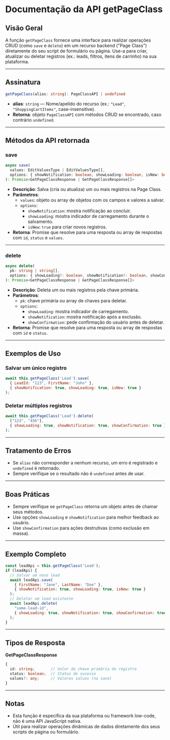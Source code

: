 # Documentação da API getPageClass

## Visão Geral

A função `getPageClass` fornece uma interface para realizar operações CRUD (como `save` e `delete`) em um recurso backend ("Page Class") diretamente do seu script de formulário ou página. Use-a para criar, atualizar ou deletar registros (ex.: leads, filtros, itens de carrinho) na sua plataforma.

---

## Assinatura

```typescript
getPageClass(alias: string): PageClassAPI | undefined
```

- **alias**: `string` — Nome/apelido do recurso (ex.: `"Lead"`, `"ShoppingCartItems"`, case-insensitive).  
- **Retorna**: objeto `PageClassAPI` com métodos CRUD se encontrado, caso contrário `undefined`.

---

## Métodos da API retornada

### save

```typescript
async save(
  values: EditValuesType | EditValuesType[],
  options: { showNotification: boolean, showLoading: boolean, isNew: boolean }
): Promise<GetPageClassResponse | GetPageClassResponse[]>
```

- **Descrição**: Salva (cria ou atualiza) um ou mais registros na Page Class.  
- **Parâmetros**:  
  - `values`: objeto ou array de objetos com os campos e valores a salvar.  
  - `options`:  
    - `showNotification`: mostra notificação ao concluir.  
    - `showLoading`: mostra indicador de carregamento durante o salvamento.  
    - `isNew`: `true` para criar novos registros.  
- **Retorna**: Promise que resolve para uma resposta ou array de respostas com `id`, `status` e `values`.

---

### delete

```typescript
async delete(
  pk: string | string[],
  options: { showLoading?: boolean, showNotification?: boolean, showConfirmation?: boolean }
): Promise<GetPageClassResponse | GetPageClassResponse[]>
```

- **Descrição**: Deleta um ou mais registros pela chave primária.  
- **Parâmetros**:  
  - `pk`: chave primária ou array de chaves para deletar.  
  - `options`:  
    - `showLoading`: mostra indicador de carregamento.  
    - `showNotification`: mostra notificação após a exclusão.  
    - `showConfirmation`: pede confirmação do usuário antes de deletar.  
- **Retorna**: Promise que resolve para uma resposta ou array de respostas com `id` e `status`.

---

## Exemplos de Uso

### Salvar um único registro

```javascript
await this.getPageClass('Lead').save(
  { LeadId: "123", FirstName: "John" },
  { showNotification: true, showLoading: true, isNew: true }
);
```

### Deletar múltiplos registros

```javascript
await this.getPageClass('Lead').delete(
  ["123", "456"],
  { showLoading: true, showNotification: true, showConfirmation: true }
);
```

---

## Tratamento de Erros

- Se `alias` não corresponder a nenhum recurso, um erro é registrado e `undefined` é retornado.  
- Sempre verifique se o resultado não é `undefined` antes de usar.

---

## Boas Práticas

- Sempre verifique se `getPageClass` retorna um objeto antes de chamar seus métodos.  
- Use opções `showLoading` e `showNotification` para melhor feedback ao usuário.  
- Use `showConfirmation` para ações destrutivas (como exclusão em massa).

---

## Exemplo Completo

```javascript
const leadApi = this.getPageClass('Lead');
if (leadApi) {
  // Salvar um novo lead
  await leadApi.save(
    { FirstName: "Jane", LastName: "Doe" },
    { showNotification: true, showLoading: true, isNew: true }
  );
  // Deletar um lead existente
  await leadApi.delete(
    "some-lead-id",
    { showLoading: true, showNotification: true, showConfirmation: true }
  );
}
```

---

## Tipos de Resposta

**GetPageClassResponse**  
```typescript
{
  id: string;       // Valor da chave primária do registro
  status: boolean;  // Status de sucesso
  values?: any;     // Valores salvos (no save)
}
```

---

## Notas

- Esta função é específica da sua plataforma ou framework low-code, não é uma API JavaScript nativa.  
- Útil para realizar operações dinâmicas de dados diretamente dos seus scripts de página ou formulário.
